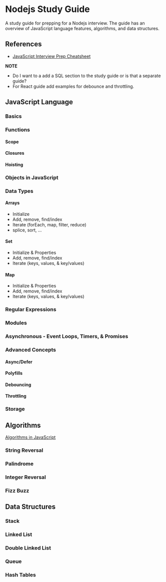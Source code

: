 # Nodejs Study Guide
A study guide for prepping for a Nodejs interview. The guide has an overview of JavaScript language features, algorithms, and data structures.

## References
* [JavaScript Interview Prep Cheatsheet](https://www.freecodecamp.org/news/javascript-interview-prep-cheatsheet/)

__NOTE__
* Do I want to a add a SQL section to the study guide or is that a separate guide?
* For React guide add examples for debounce and throttling.

## JavaScript Language

### Basics

### Functions
#### Scope
#### Closures
#### Hoisting

### Objects in JavaScript

### Data Types

#### Arrays
* Initialize
* Add, remove, find/index
* Iterate (forEach, map, filter, reduce)
* splice, sort, ...

#### Set
* Initialize & Properties
* Add, remove, find/index
* Iterate (keys, values, & key/values)

#### Map
* Initialize & Properties
* Add, remove, find/index
* Iterate (keys, values, & key/values)

### Regular Expressions

### Modules

### Asynchronous - Event Loops, Timers, & Promises

### Advanced Concepts
#### Async/Defer
#### Polyfills
#### Debouncing
#### Throttling

### Storage

## Algorithms
[Algorithms in JavaScript](https://medium.com/siliconwat/algorithms-in-javascript-b0bed68f4038)

### String Reversal
### Palindrome
### Integer Reversal
### Fizz Buzz

## Data Structures

### Stack
### Linked List
### Double Linked List
### Queue
### Hash Tables

